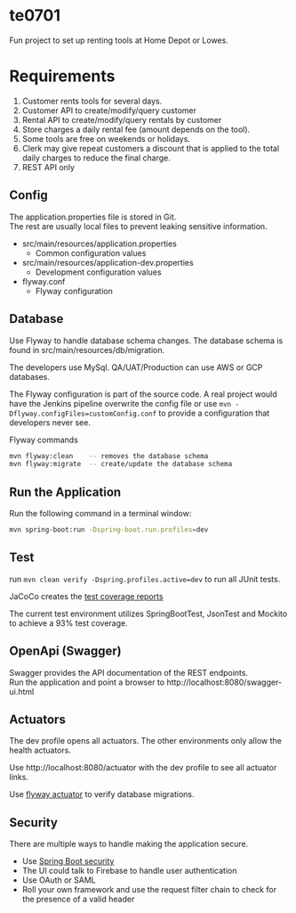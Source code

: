# te0701
Fun project to set up renting tools at Home Depot or Lowes.

# Requirements
1. Customer rents tools for several days.
2. Customer API to create/modify/query customer
3. Rental API to create/modify/query rentals by customer
2. Store charges a daily rental fee (amount depends on the tool).
3. Some tools are free on weekends or holidays.
4. Clerk may give repeat customers a discount that is applied to the total daily charges to reduce the final charge.
5. REST API only


## Config
The application.properties file is stored in Git.  
The rest are usually local files to prevent leaking sensitive information.

* src/main/resources/application.properties
    * Common configuration values
* src/main/resources/application-dev.properties
    * Development configuration values
* flyway.conf
    * Flyway configuration

## Database
Use Flyway to handle database schema changes.  The database schema is found in src/main/resources/db/migration.

The developers use MySql.  QA/UAT/Production can use AWS or GCP databases.

The Flyway configuration is part of the source code.  A real project would have the Jenkins pipeline overwrite the 
config file or use `mvn -Dflyway.configFiles=customConfig.conf` to provide a configuration that developers never see.

Flyway commands
```bash
mvn flyway:clean    -- removes the database schema
mvn flyway:migrate  -- create/update the database schema
```

## Run the Application
Run the following command in a terminal window:

```bash
mvn spring-boot:run -Dspring-boot.run.profiles=dev
```

## Test

run `mvn clean verify -Dspring.profiles.active=dev` to run all JUnit tests.

JaCoCo creates the [test coverage reports](./target/site/jacoco/index.html)

The current test environment utilizes SpringBootTest, JsonTest and Mockito to achieve a 93% test coverage.

## OpenApi (Swagger)
Swagger provides the API documentation of the REST endpoints.  
Run the application and point a browser to http://localhost:8080/swagger-ui.html

## Actuators
The dev profile opens all actuators.  The other environments only allow the health actuators.

Use http://localhost:8080/actuator with the dev profile to see all actuator links.

Use [flyway actuator](http://localhost:8080/actuator/flyway) to verify database migrations.

## Security
There are multiple ways to handle making the application secure.
* Use [Spring Boot security](https://spring.io/guides/gs/securing-web)
* The UI could talk to Firebase to handle user authentication
* Use OAuth or SAML
* Roll your own framework and use the request filter chain to check for the presence of a valid header
